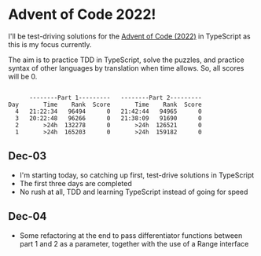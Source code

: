 # Advent of Code 2022!

I'll be test-driving solutions for the [Advent of Code (2022)](https://adventofcode.com/2022) in TypeScript as this is my focus currently.

The aim is to practice TDD in TypeScript, solve the puzzles, and practice syntax of other languages by translation when time allows. So, all scores will be 0.

```

      --------Part 1---------   --------Part 2---------
Day       Time    Rank  Score       Time    Rank  Score
  4   21:22:34   96494      0   21:42:44   94965      0
  3   20:22:48   96266      0   21:38:09   91690      0
  2       >24h  132278      0       >24h  126521      0
  1       >24h  165203      0       >24h  159182      0

```

## Dec-03

- I'm starting today, so catching up first, test-drive solutions in TypeScript
- The first three days are completed
- No rush at all, TDD and learning TypeScript instead of going for speed

## Dec-04

- Some refactoring at the end to pass differentiator functions between part 1 and 2 as a parameter, together with the use of a Range interface
